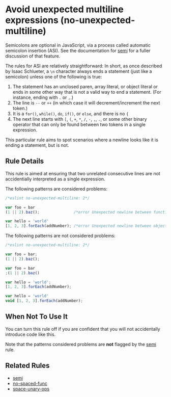 # Avoid unexpected multiline expressions (no-unexpected-multiline)

Semicolons are optional in JavaScript, via a process called automatic semicolon insertion (ASI). See the documentation for [semi](./semi.md) for a fuller discussion of that feature.

The rules for ASI are relatively straightforward: In short, as once described by Isaac Schlueter, a `\n` character always ends a statement (just like a semicolon) unless one of the following is true:

1. The statement has an unclosed paren, array literal, or object literal or ends in some other way that is not a valid way to end a statement. (For instance, ending with `.` or `,`.)
2. The line is `--` or `++` (in which case it will decrement/increment the next token.)
3. It is a `for()`, `while()`, `do`, `if()`, or `else`, and there is no `{`
4. The next line starts with `[`, `(`, `+`, `*`, `/`, `-`, `,`, `.`, or some other binary operator that can only be found between two tokens in a single expression.

This particular rule aims to spot scenarios where a newline looks like it is ending a statement, but is not.

## Rule Details

This rule is aimed at ensuring that two unrelated consecutive lines are not accidentially interpreted as a single expression.

The following patterns are considered problems:

```js
/*eslint no-unexpected-multiline: 2*/

var foo = bar
(1 || 2).baz();               /*error Unexpected newline between function and ( of function call.*/

var hello = 'world'
[1, 2, 3].forEach(addNumber); /*error Unexpected newline between object and [ of property access.*/
```

The following patterns are not considered problems:

```js
/*eslint no-unexpected-multiline: 2*/

var foo = bar;
(1 || 2).baz();

var foo = bar
;(1 || 2).baz()

var hello = 'world';
[1, 2, 3].forEach(addNumber);

var hello = 'world'
void [1, 2, 3].forEach(addNumber);
```

## When Not To Use It

You can turn this rule off if you are confident that you will not accidentally introduce code like this.

Note that the patterns considered problems are **not** flagged by the [semi](semi.md) rule.

## Related Rules

* [semi](semi.md)
* [no-spaced-func](no-spaced-func.md)
* [space-unary-ops](space-unary-ops.md)

